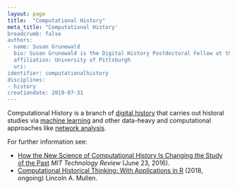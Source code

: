 ```yaml
---
layout: page
title:  "Computational History"
meta_title: "Computational History'
breadcrumb: false
authors: 
- name: Susan Grunewald
  bio: Susan Grunewald is the Digital History Postdoctoral Fellow at the University of Pittsburgh’s World History Center. She received her PhD from Carnegie Mellon University, where she was a two-time A.W. Mellon Fellow in Digital Humanities. Her research focuses on Soviet history, particularly German prisoners of war in the USSR during and after the Second World War.
  affiliation: University of Pittsburgh
  uri:
identifier: computationalhistory
disciplines: 
- history
creationdate: 2019-07-31
---
```


Computational History is a branch of [digital history](/_topics/DigitalHistory.md) that carries out historal studies via [machine learning](/_topics/MachineLearning.md) and other data-heavy and computational approaches like [network analysis](/_topics/NetworkAnalysis.md). 

For further information see:
 -  [How the New Science of Computational History Is Changing the Study of the Past](https://www.technologyreview.com/s/601763/how-the-new-science-of-computational-history-is-changing-the-study-of-the-past/) *MIT Technology Review* (June 23, 2016).
 -  [Computational Historical Thinking: With Applications in R](https://dh-r.lincolnmullen.com/) (2018, ongoing) Lincoln A. Mullen. 
